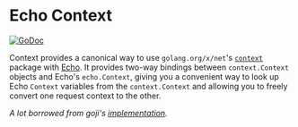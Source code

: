 Echo Context
=======

[![GoDoc](https://godoc.org/github.com/dre1080/econtext?status.svg)](https://godoc.org/github.com/dre1080/econtext)

Context provides a canonical way to use `golang.org/x/net`'s [`context`][context] package
with [Echo][echo]. It provides two-way bindings between `context.Context`
objects and Echo's `echo.Context`, giving you a convenient way to look up Echo `Context`
variables from the `context.Context` and allowing you to freely convert one
request context to the other.

_A lot borrowed from goji's [implementation][gcontext]._

[echo]: https://github.com/labstack/echo
[gcontext]: https://github.com/goji/context
[context]: http://godoc.org/golang.org/x/net/context

